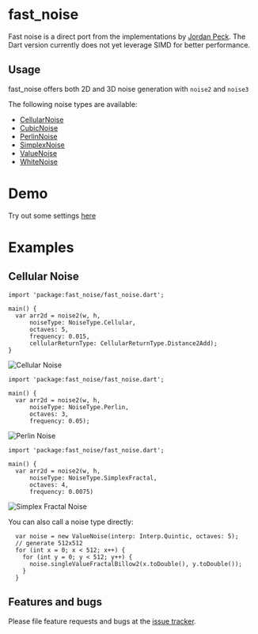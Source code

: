 # fast_noise

Fast noise is a direct port from the implementations by [Jordan Peck][auburns].
The Dart version currently does not yet leverage SIMD for better performance.

## Usage

fast_noise offers both 2D and 3D noise generation with ``noise2`` and ``noise3``

The following noise types are available:
- [CellularNoise][cellular_noise]
- [CubicNoise][cubic_noise]
- [PerlinNoise][perlin_noise]
- [SimplexNoise][simplex_noise]
- [ValueNoise][value_noise]
- [WhiteNoise][white_noise]

# Demo
Try out some settings [here][preview]

# Examples
## Cellular Noise
    import 'package:fast_noise/fast_noise.dart';

    main() {
      var arr2d = noise2(w, h,
          noiseType: NoiseType.Cellular,
          octaves: 5,
          frequency: 0.015,
          cellularReturnType: CellularReturnType.Distance2Add);
    }
![Cellular Noise](https://imgur.com/ajmSxvC.png)

    import 'package:fast_noise/fast_noise.dart';

    main() {
      var arr2d = noise2(w, h,
          noiseType: NoiseType.Perlin,
          octaves: 3,
          frequency: 0.05);
          
![Perlin Noise](https://imgur.com/vUFS893.png)       

    import 'package:fast_noise/fast_noise.dart';

    main() {
      var arr2d = noise2(w, h,
          noiseType: NoiseType.SimplexFractal,
          octaves: 4,
          frequency: 0.0075)
          
![Simplex Fractal Noise](https://imgur.com/PRSWv95.png)

You can also call a noise type directly:

      var noise = new ValueNoise(interp: Interp.Quintic, octaves: 5);
      // generate 512x512  
      for (int x = 0; x < 512; x++) {
        for (int y = 0; y < 512; y++) {
          noise.singleValueFractalBillow2(x.toDouble(), y.toDouble());
        }
      }

## Features and bugs

Please file feature requests and bugs at the [issue tracker][tracker].

[tracker]: https://github.com/frankpepermans/fast_noise/issues
[auburns]: https://github.com/Auburns
[preview]: http://igindo.com/fastnoise
[cellular_noise]: https://github.com/frankpepermans/fast_noise/blob/master/lib/src/noise/cellular.dart
[cubic_noise]: https://github.com/frankpepermans/fast_noise/blob/master/lib/src/noise/cubic.dart
[perlin_noise]: https://github.com/frankpepermans/fast_noise/blob/master/lib/src/noise/perlin.dart
[simplex_noise]: https://github.com/frankpepermans/fast_noise/blob/master/lib/src/noise/simplex.dart
[value_noise]: https://github.com/frankpepermans/fast_noise/blob/master/lib/src/noise/value.dart
[white_noise]: https://github.com/frankpepermans/fast_noise/blob/master/lib/src/noise/white.dart
